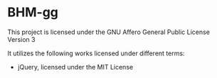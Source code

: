 # BHM-gg

This project is licensed under the GNU Affero General Public License Version 3

It utilizes the following works licensed under different terms:

 - jQuery, licensed under the MIT License
